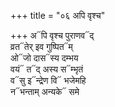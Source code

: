 +++
title = "०६ अपि वृश्च"

+++
अ᳓पि वृश्च पुराणव᳓द्  
व्रत᳓तेर् इव गुष्पित᳓म्  
ओ᳓जो दास᳓स्य दम्भय  
वयं᳓ त᳓द् अस्य स᳓म्भृतं  
व᳓सु इ᳓न्द्रेण वि᳓ भजेमहि  
न᳓भन्ताम् अन्यके᳓ समे